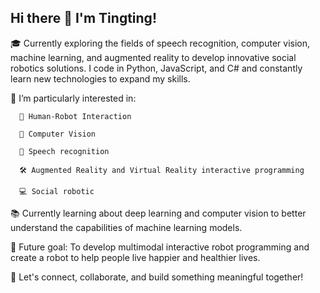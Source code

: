 ## Hi there 👋 I'm Tingting!

🎓 Currently exploring the fields of speech recognition, computer vision, machine learning, and augmented reality to develop innovative social robotics solutions. I code in Python, JavaScript, and C# and constantly learn new technologies to expand my skills. 

🤔 I’m particularly interested in:
  
      🤖 Human-Robot Interaction
  
      📸 Computer Vision
  
      🧠 Speech recognition
  
      🛠️ Augmented Reality and Virtual Reality interactive programming
  
      💻 Social robotic
  
📚 Currently learning about deep learning and computer vision to better understand the capabilities of machine learning models.

🚀 Future goal: To develop multimodal interactive robot programming and create a robot to help people live happier and healthier lives.

🔗 Let's connect, collaborate, and build something meaningful together!


<!--
**Liliannatt/Liliannatt** is a ✨ _special_ ✨ repository because its `README.md` (this file) appears on your GitHub profile.

Here are some ideas to get you started:

- 🔭 I’m currently working on ...
- 🌱 I’m currently learning ...
- 👯 I’m looking to collaborate on ...
- 🤔 I’m looking for help with ...
- 💬 Ask me about ...
- 📫 How to reach me: ...
- 😄 Pronouns: ...
- ⚡ Fun fact: ...
-->
